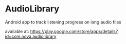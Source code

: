 # AudioLibrary
Android app to track listening progress on long audio files

available at: https://play.google.com/store/apps/details?id=com.nova.audiolibrary
